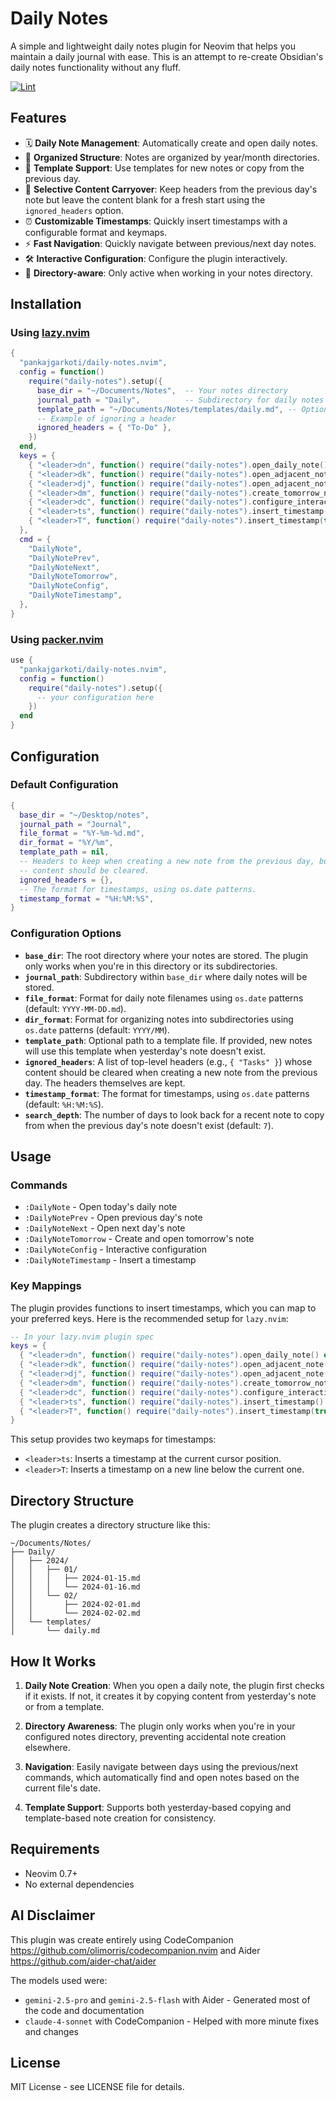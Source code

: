 # Daily Notes

A simple and lightweight daily notes plugin for Neovim that helps you maintain a daily journal with ease. This is an attempt to re-create Obsidian's daily notes functionality without any fluff.

[![Lint](https://github.com/pankajgarkoti/daily-notes.nvim/actions/workflows/lint.yml/badge.svg)](https://github.com/pankajgarkoti/daily-notes.nvim/actions/workflows/lint.yml)

## Features

- 🗓️ **Daily Note Management**: Automatically create and open daily notes.
- 📁 **Organized Structure**: Notes are organized by year/month directories.
- 📝 **Template Support**: Use templates for new notes or copy from the previous day.
- 🧹 **Selective Content Carryover**: Keep headers from the previous day's note but leave the content blank for a fresh start using the `ignored_headers` option.
- ⏰ **Customizable Timestamps**: Quickly insert timestamps with a configurable format and keymaps.
- ⚡ **Fast Navigation**: Quickly navigate between previous/next day notes.
- 🛠️ **Interactive Configuration**: Configure the plugin interactively.
- 🎯 **Directory-aware**: Only active when working in your notes directory.

## Installation

### Using [lazy.nvim](https://github.com/folke/lazy.nvim)

```lua
{
  "pankajgarkoti/daily-notes.nvim",
  config = function()
    require("daily-notes").setup({
      base_dir = "~/Documents/Notes",  -- Your notes directory
      journal_path = "Daily",          -- Subdirectory for daily notes
      template_path = "~/Documents/Notes/templates/daily.md", -- Optional template
      -- Example of ignoring a header
      ignored_headers = { "To-Do" },
    })
  end,
  keys = {
    { "<leader>dn", function() require("daily-notes").open_daily_note() end, desc = "Open daily note" },
    { "<leader>dk", function() require("daily-notes").open_adjacent_note(-1) end, desc = "Previous daily note" },
    { "<leader>dj", function() require("daily-notes").open_adjacent_note(1) end, desc = "Next daily note" },
    { "<leader>dm", function() require("daily-notes").create_tomorrow_note() end, desc = "Create tomorrow's note" },
    { "<leader>dc", function() require("daily-notes").configure_interactive() end, desc = "Configure daily notes" },
    { "<leader>ts", function() require("daily-notes").insert_timestamp() end, desc = "Insert timestamp" },
    { "<leader>T", function() require("daily-notes").insert_timestamp(true) end, desc = "Insert timestamp on new line" },
  },
  cmd = {
    "DailyNote",
    "DailyNotePrev",
    "DailyNoteNext",
    "DailyNoteTomorrow",
    "DailyNoteConfig",
    "DailyNoteTimestamp",
  },
}
```

### Using [packer.nvim](https://github.com/wbthomason/packer.nvim)

```lua
use {
  "pankajgarkoti/daily-notes.nvim",
  config = function()
    require("daily-notes").setup({
      -- your configuration here
    })
  end
}
```

## Configuration

### Default Configuration

```lua
{
  base_dir = "~/Desktop/notes",
  journal_path = "Journal",
  file_format = "%Y-%m-%d.md",
  dir_format = "%Y/%m",
  template_path = nil,
  -- Headers to keep when creating a new note from the previous day, but whose
  -- content should be cleared.
  ignored_headers = {},
  -- The format for timestamps, using os.date patterns.
  timestamp_format = "%H:%M:%S",
}
```

### Configuration Options

- **`base_dir`**: The root directory where your notes are stored. The plugin only works when you're in this directory or its subdirectories.
- **`journal_path`**: Subdirectory within `base_dir` where daily notes will be stored.
- **`file_format`**: Format for daily note filenames using `os.date` patterns (default: `YYYY-MM-DD.md`).
- **`dir_format`**: Format for organizing notes into subdirectories using `os.date` patterns (default: `YYYY/MM`).
- **`template_path`**: Optional path to a template file. If provided, new notes will use this template when yesterday's note doesn't exist.
- **`ignored_headers`**: A list of top-level headers (e.g., `{ "Tasks" }`) whose content should be cleared when creating a new note from the previous day. The headers themselves are kept.
- **`timestamp_format`**: The format for timestamps, using `os.date` patterns (default: `%H:%M:%S`).
- **`search_depth`**: The number of days to look back for a recent note to copy from when the previous day's note doesn't exist (default: `7`).

## Usage

### Commands

- `:DailyNote` - Open today's daily note
- `:DailyNotePrev` - Open previous day's note
- `:DailyNoteNext` - Open next day's note
- `:DailyNoteTomorrow` - Create and open tomorrow's note
- `:DailyNoteConfig` - Interactive configuration
- `:DailyNoteTimestamp` - Insert a timestamp

### Key Mappings

The plugin provides functions to insert timestamps, which you can map to your preferred keys. Here is the recommended setup for `lazy.nvim`:

```lua
-- In your lazy.nvim plugin spec
keys = {
  { "<leader>dn", function() require("daily-notes").open_daily_note() end, desc = "Open daily note" },
  { "<leader>dk", function() require("daily-notes").open_adjacent_note(-1) end, desc = "Previous daily note" },
  { "<leader>dj", function() require("daily-notes").open_adjacent_note(1) end, desc = "Next daily note" },
  { "<leader>dm", function() require("daily-notes").create_tomorrow_note() end, desc = "Create tomorrow's note" },
  { "<leader>dc", function() require("daily-notes").configure_interactive() end, desc = "Configure daily notes" },
  { "<leader>ts", function() require("daily-notes").insert_timestamp() end, desc = "Insert timestamp" },
  { "<leader>T", function() require("daily-notes").insert_timestamp(true) end, desc = "Insert timestamp on new line" },
}
```

This setup provides two keymaps for timestamps:

- `<leader>ts`: Inserts a timestamp at the current cursor position.
- `<leader>T`: Inserts a timestamp on a new line below the current one.

## Directory Structure

The plugin creates a directory structure like this:

```
~/Documents/Notes/
├── Daily/
│   ├── 2024/
│   │   ├── 01/
│   │   │   ├── 2024-01-15.md
│   │   │   └── 2024-01-16.md
│   │   └── 02/
│   │       ├── 2024-02-01.md
│   │       └── 2024-02-02.md
│   └── templates/
│       └── daily.md
```

## How It Works

1. **Daily Note Creation**: When you open a daily note, the plugin first checks if it exists. If not, it creates it by copying content from yesterday's note or from a template.

2. **Directory Awareness**: The plugin only works when you're in your configured notes directory, preventing accidental note creation elsewhere.

3. **Navigation**: Easily navigate between days using the previous/next commands, which automatically find and open notes based on the current file's date.

4. **Template Support**: Supports both yesterday-based copying and template-based note creation for consistency.

## Requirements

- Neovim 0.7+
- No external dependencies

## AI Disclaimer

This plugin was create entirely using CodeCompanion https://github.com/olimorris/codecompanion.nvim and Aider https://github.com/aider-chat/aider

The models used were:

- `gemini-2.5-pro` and `gemini-2.5-flash` with Aider - Generated most of the code and documentation
- `claude-4-sonnet` with CodeCompanion - Helped with more minute fixes and changes

## License

MIT License - see LICENSE file for details.
